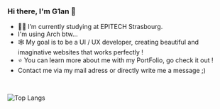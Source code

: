 ### Hi there, I'm G1an 🙂

- 👨‍🎓 I’m currently studying at EPITECH Strasbourg.
- I'm using Arch btw...
- 🕸️ My goal is to be a UI / UX developer,
     creating beautiful and imaginative websites that works perfectly !
- ⭐ You can learn more about me with my PortFolio, go check it out !
- Contact me via my mail adress or directly write me a message ;)
<br>

![Top Langs](https://github-readme-stats.vercel.app/api/top-langs/?username=G1anC&layout=compact&theme=github_dark)
